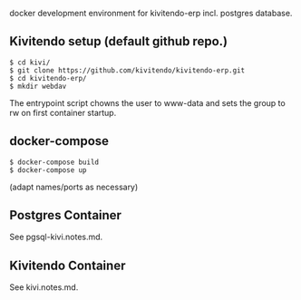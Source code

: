 docker development environment for kivitendo-erp incl. postgres database.

## Kivitendo setup (default github repo.)

    $ cd kivi/
    $ git clone https://github.com/kivitendo/kivitendo-erp.git
    $ cd kivitendo-erp/
    $ mkdir webdav

The entrypoint script chowns the user to www-data and sets the group to rw
on first container startup.

## docker-compose

    $ docker-compose build
    $ docker-compose up

(adapt names/ports as necessary)

## Postgres Container

See pgsql-kivi.notes.md.

## Kivitendo Container

See kivi.notes.md.
